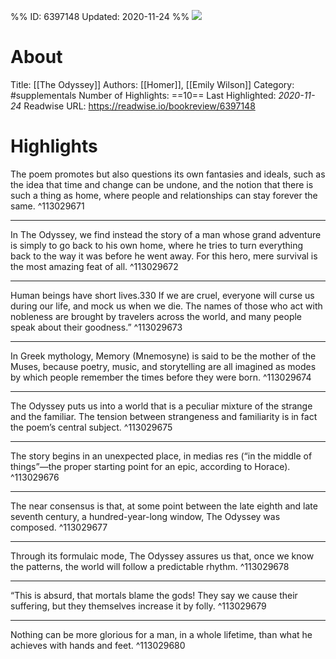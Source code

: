 %%
ID: 6397148
Updated: 2020-11-24
%%
![](https://images-na.ssl-images-amazon.com/images/I/51Jtq57ks9L._SL500_.jpg)

# About
Title: [[The Odyssey]]
Authors: [[Homer]], [[Emily Wilson]]
Category: #supplementals
Number of Highlights: ==10==
Last Highlighted: *2020-11-24*
Readwise URL: https://readwise.io/bookreview/6397148

# Highlights 
The poem promotes but also questions its own fantasies and ideals, such as the idea that time and change can be undone, and the notion that there is such a thing as home, where people and relationships can stay forever the same.  ^113029671

---

In The Odyssey, we find instead the story of a man whose grand adventure is simply to go back to his own home, where he tries to turn everything back to the way it was before he went away. For this hero, mere survival is the most amazing feat of all.  ^113029672

---

Human beings have short lives.330 If we are cruel, everyone will curse us during our life, and mock us when we die. The names of those who act with nobleness are brought by travelers across the world, and many people speak about their goodness.”  ^113029673

---

In Greek mythology, Memory (Mnemosyne) is said to be the mother of the Muses, because poetry, music, and storytelling are all imagined as modes by which people remember the times before they were born.  ^113029674

---

The Odyssey puts us into a world that is a peculiar mixture of the strange and the familiar. The tension between strangeness and familiarity is in fact the poem’s central subject.  ^113029675

---

The story begins in an unexpected place, in medias res (“in the middle of things”—the proper starting point for an epic, according to Horace).  ^113029676

---

The near consensus is that, at some point between the late eighth and late seventh century, a hundred-year-long window, The Odyssey was composed.  ^113029677

---

Through its formulaic mode, The Odyssey assures us that, once we know the patterns, the world will follow a predictable rhythm.  ^113029678

---

“This is absurd, that mortals blame the gods! They say we cause their suffering, but they themselves increase it by folly.  ^113029679

---

Nothing can be more glorious for a man, in a whole lifetime, than what he achieves with hands and feet.  ^113029680

